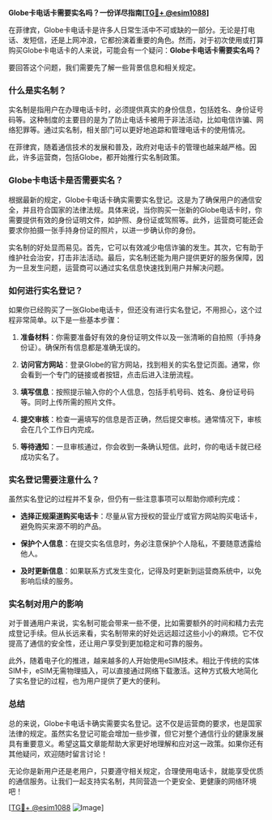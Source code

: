 **Globe卡电话卡需要实名吗？一份详尽指南[[TG💪+ @esim1088](https://t.me/s/esim1088)]**

在菲律宾，Globe卡电话卡是许多人日常生活中不可或缺的一部分。无论是打电话、发短信，还是上网冲浪，它都扮演着重要的角色。然而，对于初次使用或打算购买Globe卡电话卡的人来说，可能会有一个疑问：**Globe卡电话卡需要实名吗？**

要回答这个问题，我们需要先了解一些背景信息和相关规定。

### 什么是实名制？

实名制是指用户在办理电话卡时，必须提供真实的身份信息，包括姓名、身份证号码等。这种制度的主要目的是为了防止电话卡被用于非法活动，比如电信诈骗、网络犯罪等。通过实名制，相关部门可以更好地追踪和管理电话卡的使用情况。

在菲律宾，随着通信技术的发展和普及，政府对电话卡的管理也越来越严格。因此，许多运营商，包括Globe，都开始推行实名制政策。

### Globe卡电话卡是否需要实名？

根据最新的规定，Globe卡电话卡确实需要实名登记。这是为了确保用户的通信安全，并且符合国家的法律法规。具体来说，当你购买一张新的Globe电话卡时，你需要提供有效的身份证明文件，如护照、身份证或驾照等。此外，运营商可能还会要求你拍摄一张手持身份证的照片，以进一步确认你的身份。

实名制的好处显而易见。首先，它可以有效减少电信诈骗的发生。其次，它有助于维护社会治安，打击非法活动。最后，实名制还能为用户提供更好的服务保障，因为一旦发生问题，运营商可以通过实名信息快速找到用户并解决问题。

### 如何进行实名登记？

如果你已经购买了一张Globe电话卡，但还没有进行实名登记，不用担心，这个过程非常简单。以下是一些基本步骤：

1. **准备材料**：你需要准备好有效的身份证明文件以及一张清晰的自拍照（手持身份证）。确保所有信息都是准确无误的。

2. **访问官方网站**：登录Globe的官方网站，找到相关的实名登记页面。通常，你会看到一个专门的链接或者按钮，点击后进入注册流程。

3. **填写信息**：按照提示输入你的个人信息，包括手机号码、姓名、身份证号码等。同时上传所需的照片文件。

4. **提交审核**：检查一遍填写的信息是否正确，然后提交审核。通常情况下，审核会在几个工作日内完成。

5. **等待通知**：一旦审核通过，你会收到一条确认短信。此时，你的电话卡就已经成功实名了。

### 实名登记需要注意什么？

虽然实名登记的过程并不复杂，但仍有一些注意事项可以帮助你顺利完成：

- **选择正规渠道购买电话卡**：尽量从官方授权的营业厅或官方网站购买电话卡，避免购买来源不明的产品。
  
- **保护个人信息**：在提交实名信息时，务必注意保护个人隐私，不要随意透露给他人。

- **及时更新信息**：如果联系方式发生变化，记得及时更新到运营商系统中，以免影响后续的服务。

### 实名制对用户的影响

对于普通用户来说，实名制可能会带来一些不便，比如需要额外的时间和精力去完成登记手续。但从长远来看，实名制带来的好处远远超过这些小小的麻烦。它不仅提高了通信的安全性，还让用户享受到更加稳定和可靠的服务。

此外，随着电子化的推进，越来越多的人开始使用eSIM技术。相比于传统的实体SIM卡，eSIM无需物理插入，可以直接通过网络下载激活。这种方式极大地简化了实名登记的过程，也为用户提供了更大的便利。

### 总结

总的来说，Globe卡电话卡确实需要实名登记。这不仅是运营商的要求，也是国家法律的规定。虽然实名登记可能会增加一些步骤，但它对整个通信行业的健康发展具有重要意义。希望这篇文章能帮助大家更好地理解和应对这一政策。如果你还有其他疑问，欢迎随时留言讨论！

无论你是新用户还是老用户，只要遵守相关规定，合理使用电话卡，就能享受优质的通信服务。让我们一起支持实名制，共同营造一个更安全、更健康的网络环境吧！

[[TG💪+ @esim1088](https://t.me/s/esim1088) ![Image](https://i.postimg.cc/4NQfJmqS/Snipaste-2025-05-13-00-14-12.png)]